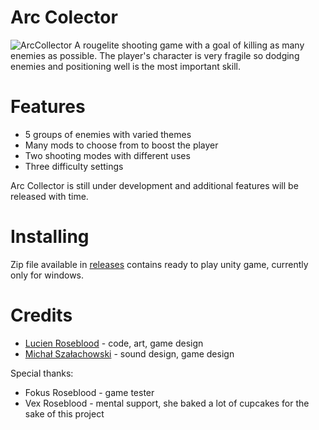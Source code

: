 # Arc Colector
![ArcCollector](https://github.com/user-attachments/assets/7770b80e-023d-437d-847c-0f4c7f0e7ea0)
A rougelite shooting game with a goal of killing as many enemies as possible.
The player's character is very fragile so dodging enemies and positioning well is the most important skill.

# Features
- 5 groups of enemies with varied themes
- Many mods to choose from to boost the player
- Two shooting modes with different uses
- Three difficulty settings

Arc Collector is still under development and additional features will be released with time.

# Installing
Zip file available in [releases](https://github.com/LucienRoseblood/Arc-Colector/releases/latest) contains ready to play unity game, currently only for windows.


# Credits
- [Lucien Roseblood](https://github.com/LucienRoseblood) - code, art, game design
- [Michał Szałachowski](https://github.com/AltrOmega) - sound design, game design

Special thanks:
- Fokus Roseblood - game tester
- Vex Roseblood - mental support, she baked a lot of cupcakes for the sake of this project
